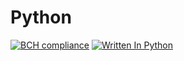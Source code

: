 # Python 

[![BCH compliance](https://bettercodehub.com/edge/badge/theArjun/Python?branch=master)](https://bettercodehub.com/)
[![Written In Python](https://img.shields.io/badge/Written%20In-Python-yellowgreen.svg)](https://www.python.org/)
